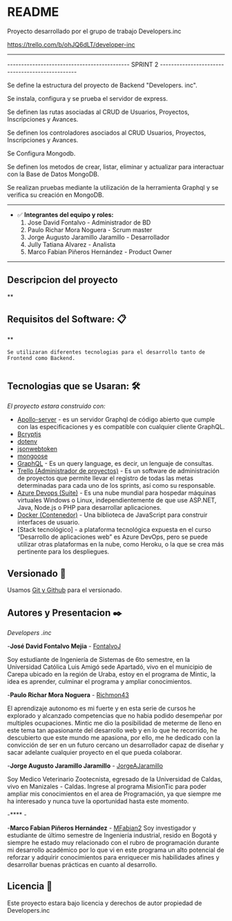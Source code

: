 # README

Proyecto desarrollado por el grupo de trabajo Developers.inc

https://trello.com/b/ohJQ6dLT/developer-inc


---

-------------------------------------------- SPRINT 2 ------------------------------------------------

Se define la estructura del proyecto de Backend "Developers. inc".

Se instala, configura y se prueba el servidor de express.

Se definen las rutas asociadas al CRUD de Usuarios, Proyectos, Inscripciones y Avances.

Se definen los controladores asociados al CRUD Usuarios, Proyectos, Inscripciones y Avances.

Se Configura Mongodb.

Se definen los metodos de crear, listar, eliminar y actualizar para interactuar con la Base de Datos MongoDB.

Se realizan pruebas mediante la utilización de la herramienta Graphql y se verifica su creación en MongoDB.

---

- ✅ **Integrantes del equipo y roles:**
    1.   Jose David Fontalvo - Administrador de BD
    2.   Paulo Richar Mora Noguera - Scrum master
    3.   Jorge Augusto Jaramillo Jaramillo - Desarrollador
    4.   Jully Tatiana Alvarez - Analista
    5.   Marco Fabian Piñeros Hernández - Product Owner
---

## **Descripcion del proyecto**

**


## **Requisitos del Software: 📋**

**

```
Se utilizaran diferentes tecnologias para el desarrollo tanto de Frontend como Backend.


```

## **Tecnologias que se Usaran: 🛠️**

*El proyecto estara construido con:*

- [Apollo-server](https://www.apollographql.com/docs/apollo-server/) - es un servidor Graphql de código abierto que cumple con las especificaciones y es compatible con cualquier cliente GraphQL.
- [Bcryptjs](https://www.npmjs.com/package/bcryptjs)
- [dotenv](https://www.npmjs.com/package/dotenv)
- [jsonwebtoken](https://jwt.io/)
- [mongoose](https://mongoosejs.com/)
- [GraphQL](https://graphql.org/) - Es un query language, es decir, un lenguaje de consultas.
- [Trello (Administrador de proyectos)](https://trello.com/) - Es un software de administración de proyectos que permite llevar el registro de todas las metas determinadas para cada uno de los sprints, así como su responsable. 
- [Azure Devops (Suite)](https://azure.microsoft.com/en-us/services/devops/) - Es una nube mundial para hospedar máquinas virtuales Windows o Linux, independientemente de que use ASP.NET, Java, Node.js o PHP para desarrollar aplicaciones.
- [Docker (Contenedor)](https://www.docker.com/) - Una biblioteca de JavaScript para construir interfaces de usuario.
- [Stack tecnológico] - a plataforma tecnológica expuesta en el curso “Desarrollo de aplicaciones web” es Azure DevOps, pero se puede utilizar otras plataformas en la nube, como Heroku, o la que se crea más pertinente para los despliegues.





## **Versionado 📌**

Usamos [Git y Github](http://github.com/) para el versionado.


## **Autores y Presentacion ✒️**

*Developers .inc*

-**José David Fontalvo Mejia** - [FontalvoJ](https://github.com/FontalvoJ)

Soy estudiante de Ingeniería de Sistemas de 6to semestre, en la Universidad Católica Luis Amigó sede Apartadó, vivo en el municipio de Carepa ubicado en la región de Uraba,  estoy en el programa de Mintic, la idea es aprender, culminar el programa y ampliar conocimientos.

-**Paulo Richar Mora Noguera** - [Richmon43](https://github.com/richmon43)

El aprendizaje autonomo es mi fuerte y en esta serie de cursos he explorado y alcanzado competencias que no habia podido desempeñar por multiples ocupaciones. Mintic me dio la posibilidad de meterme de lleno en este tema tan apasionante del desarrollo web y en lo que he recorrido, he descubierto que este mundo me apasiona, por ello, me he dedicado con la convicción de ser en un futuro cercano un desarrollador capaz de diseñar y sacar adelante cualquier proyecto en el que pueda colaborar. 

-**Jorge Augusto Jaramillo Jaramillo** - [JorgeAJaramillo]()

Soy Medico Veterinario Zootecnista, egresado de la Universidad de Caldas, vivo en Manizales - Caldas. Ingrese al programa MisionTic para poder ampliar mis conocimientos en el area de Programación, ya que siempre me ha interesado y nunca tuve la oportunidad hasta este momento.

-**** - []()

-**Marco Fabian Piñeros Hernández** - [MFabian2](https://github.com/MFabian2)
Soy investigador y estudiante de último semestre de Ingeniería industrial, resido en Bogotá y siempre he estado muy relacionado con el rubro de programación durante mi desarrollo académico por lo que vi en este programa un alto potencial de reforzar y adquirir conocimientos para enriquecer mis habilidades afines y desarrollar buenas prácticas en cuanto al desarrollo.



## **Licencia 📄**

Este proyecto estara bajo licencia y derechos de autor propiedad de Developers.inc
